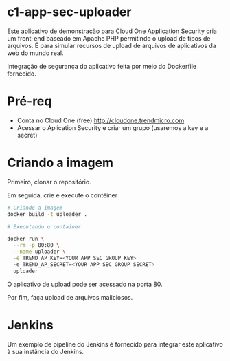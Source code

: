 # c1-app-sec-uploader

Este aplicativo de demonstração para Cloud One Application Security cria um front-end baseado em Apache PHP permitindo o upload de tipos de arquivos. É para simular recursos de upload de arquivos de aplicativos da web do mundo real.

Integração de segurança do aplicativo feita por meio do Dockerfile fornecido.

# Pré-req

* Conta no Cloud One (free) http://cloudone.trendmicro.com
* Acessar o Aplication Security e criar um grupo (usaremos a key e a secret)

# Criando a imagem

Primeiro, clonar o repositório.

Em seguida, crie e execute o contêiner

```sh
# Criando a imagem
docker build -t uploader .

# Executando o container

docker run \
  --rm -p 80:80 \
  --name uploader \
  -e TREND_AP_KEY=<YOUR APP SEC GROUP KEY>
  -e TREND_AP_SECRET=<YOUR APP SEC GROUP SECRET>
  uploader
```

O aplicativo de upload pode ser acessado na porta 80.

Por fim, faça upload de arquivos maliciosos.

# Jenkins

Um exemplo de pipeline do Jenkins é fornecido para integrar este aplicativo à sua instância do Jenkins.
